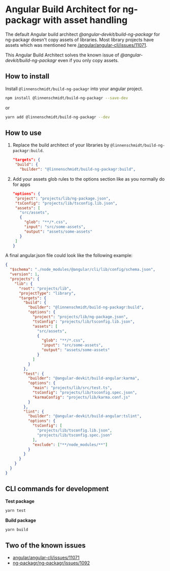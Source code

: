 # Angular Build Architect for ng-packagr with asset handling

The default Angular build architect _@angular-devkit/build-ng-packagr_ for ng-packagr doesn't copy assets of libraries.
Most library projects have assets which was mentioned here
[/angular/angular-cli/issues/11071](https://github.com/angular/angular-cli/issues/11071#issuecomment-451271094).

This Angular Build Architect solves the known issue of _@angular-devkit/build-ng-packagr_ even if you only copy assets.

## How to install

Install `@linnenschmidt/build-ng-packagr` into your angular project.
```bash
npm install @linnenschmidt/build-ng-packagr --save-dev
```
or
```bash
yarn add @linnenschmidt/build-ng-packagr --dev
```

## How to use

1. Replace the build architect of your libraries by  `@linnenschmidt/build-ng-packagr:build`.
    ```json
   "targets": {
     "build": {
       "builder": "@linnenschmidt/build-ng-packagr:build",
    ```
2. Add your assets glob rules to the options section like as you normally do for apps
    ```json
   "options": {
     "project": "projects/lib/ng-package.json",
     "tsConfig": "projects/lib/tsconfig.lib.json",
     "assets": [
       "src/assets",
       {
         "glob": "**/*.css",
         "input": "src/some-assets",
         "output": "assets/some-assets"
       }
     ]
   }
    ```
    
A final angular.json file could look like the following example:
```json
{
  "$schema": "./node_modules/@angular/cli/lib/config/schema.json",
  "version": 1,
  "projects": {
    "lib": {
      "root": "projects/lib",
      "projectType": "library",
      "targets": {
        "build": {
          "builder": "@linnenschmidt/build-ng-packagr:build",
          "options": {
            "project": "projects/lib/ng-package.json",
            "tsConfig": "projects/lib/tsconfig.lib.json",
            "assets": [
              "src/assets",
              {
                "glob": "**/*.css",
                "input": "src/some-assets",
                "output": "assets/some-assets"
              }
            ]
          }
        },
        "test": {
          "builder": "@angular-devkit/build-angular:karma",
          "options": {
            "main": "projects/lib/src/test.ts",
            "tsConfig": "projects/lib/tsconfig.spec.json",
            "karmaConfig": "projects/lib/karma.conf.js"
          }
        },
        "lint": {
          "builder": "@angular-devkit/build-angular:tslint",
          "options": {
            "tsConfig": [
              "projects/lib/tsconfig.lib.json",
              "projects/lib/tsconfig.spec.json"
            ],
            "exclude": ["**/node_modules/**"]
          }
        }
      }
    }
  }
}

```
## CLI commands for development

**Test package**
```bash
yarn test
```

**Build package**
```bash
yarn build
```

## Two of the known issues

- [angular/angular-cli/issues/11071](https://github.com/angular/angular-cli/issues/11071)
- [ng-packagr/ng-packagr/issues/1092](https://github.com/ng-packagr/ng-packagr/issues/1092)

